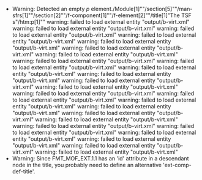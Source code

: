 * Warning: Detected an empty _p_ element./Module[1]""/section[5]""/man-sfrs[1]""/section[2]""/f-component[1]""/f-element[2]""/title[1]"The TSF s"/htm:p[1]""
warning: failed to load external entity "output/b-virt.xml"
warning: failed to load external entity "output/b-virt.xml"
warning: failed to load external entity "output/b-virt.xml"
warning: failed to load external entity "output/b-virt.xml"
warning: failed to load external entity "output/b-virt.xml"
warning: failed to load external entity "output/b-virt.xml"
warning: failed to load external entity "output/b-virt.xml"
warning: failed to load external entity "output/b-virt.xml"
warning: failed to load external entity "output/b-virt.xml"
warning: failed to load external entity "output/b-virt.xml"
warning: failed to load external entity "output/b-virt.xml"
warning: failed to load external entity "output/b-virt.xml"
warning: failed to load external entity "output/b-virt.xml"
warning: failed to load external entity "output/b-virt.xml"
warning: failed to load external entity "output/b-virt.xml"
warning: failed to load external entity "output/b-virt.xml"
warning: failed to load external entity "output/b-virt.xml"
warning: failed to load external entity "output/b-virt.xml"
warning: failed to load external entity "output/b-virt.xml"
warning: failed to load external entity "output/b-virt.xml"
warning: failed to load external entity "output/b-virt.xml"
warning: failed to load external entity "output/b-virt.xml"
warning: failed to load external entity "output/b-virt.xml"
warning: failed to load external entity "output/b-virt.xml"
warning: failed to load external entity "output/b-virt.xml"
* Warning: Since FMT_MOF_EXT.1.1 has an 'id' attribute in a descendant node in the title, you probably need to define an alternative 'ext-comp-def-title'.
                       

